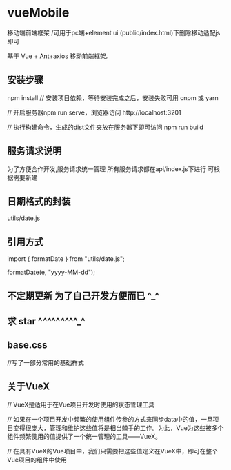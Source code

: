 # vueMobile
移动端前端框架 /可用于pc端+element ui (public/index.html)下删除移动适配js即可

基于 Vue + Ant+axios 移动前端框架。


## 安装步骤


npm install         // 安装项目依赖，等待安装完成之后，安装失败可用 cnpm 或 yarn

// 开启服务器npm run serve，浏览器访问 http://localhost:3201


// 执行构建命令，生成的dist文件夹放在服务器下即可访问
npm run build
## 服务请求说明
为了方便合作开发,服务请求统一管理 所有服务请求都在api/index.js下进行 可根据需要新建

## 日期格式的封装
utils/date.js
## 引用方式
import { formatDate } from "utils/date.js";

formatDate(e, "yyyy-MM-dd");
## 不定期更新 为了自己开发方便而已 ^_^
## 求 star ^_^^_^^_^^_^^_^
## base.css 
 //写了一部分常用的基础样式
 ## 关于VueX
 // VueX是适用于在Vue项目开发时使用的状态管理工具
 
 // 如果在一个项目开发中频繁的使用组件传参的方式来同步data中的值，一旦项目变得很庞大，管理和维护这些值将是相当棘手的工作。为此，Vue为这些被多个组件频繁使用的值提供了一个统一管理的工具——VueX。
 
 // 在具有VueX的Vue项目中，我们只需要把这些值定义在VueX中，即可在整个Vue项目的组件中使用
                             
                          
 
